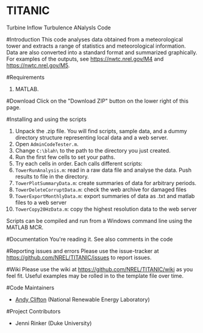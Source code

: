 # TITANIC
Turbine Inflow Turbulence ANalysIs Code

#Introduction
This code analyses data obtained from a meteorological tower and extracts a range of statistics and meteorological information. Data are also converted into a standard format and summarized graphically. For examples of the outputs, see https://nwtc.nrel.gov/M4 and https://nwtc.nrel.gov/M5.

#Requirements
1. MATLAB.

#Download
Click on the "Download ZIP" button on the lower right of this page. 

#Installing and using the scripts
1. Unpack the .zip file. You will find scripts, sample data, and a dummy directory structure representing local data and a web server.
2. Open `AdminCodeTester.m`. 
3. Change `C:\blah\` to the path to the directory you just created. 
4. Run the first few cells to set your paths.
5. Try each cells in order. Each calls different scripts:
  1. `TowerRunAnalysis.m`: read in a raw data file and analyse the data. Push results to file in the directory.
  2. `TowerPlotSummaryData.m`: create summaries of data for arbitrary periods.
  3. `TowerDeleteCorruptData.m`: check the web archive for damaged files
  4. `TowerExportMonthlyData.m`: export summaries of data as .txt and matlab files to a web server
  5. `TowerCopy20HzData.m`: copy the highest resolution data to the web server

Scripts can be compiled and run from a Windows command line using the MATLAB MCR. 

#Documentation
You're reading it. See also comments in the code

#Reporting issues and errors
Please use the issue-tracker at https://github.com/NREL/TITANIC/issues to report issues.

#Wiki
Please use the wiki at https://github.com/NREL/TITANIC/wiki as you feel fit. Useful examples may be rolled in to the template file over time.

#Code Maintainers
* [Andy Clifton](mailto:andrew.clifton@nrel.gov) (National Renewable Energy Laboratory)

#Project Contributors
* Jenni Rinker (Duke University)
